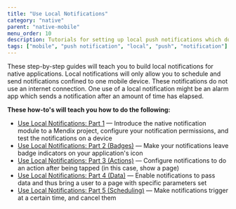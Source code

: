```yaml
---
title: "Use Local Notifications"
category: "native"
parent: "native-mobile"
menu_order: 10
description: Tutorials for setting up local push notifications which do not use an internet connection.
tags: ["mobile", "push notification", "local", "push", "notification"]
---
```


These step-by-step guides will teach you to build local notifications for native applications. Local notifications will only allow you to schedule and send notifications confined to one mobile device. These notifications do not use an internet connection. One use of a local notification might be an alarm app which sends a notification after an amount of time has elapsed.

**These how-to's will teach you how to do the following:**

* [Use Local Notifications: Part 1](native-local-notifications) — Introduce the native notification module to a Mendix project, configure your notification permissions, and test the notifications on a device
* [Use Local Notifications: Part 2 (Badges)](local-notif-badges) — Make your notifications leave badge indicators on your application's icon
* [Use Local Notifications: Part 3 (Actions)](local-notif-action) — Configure notifications to do an action after being tapped (in this case, show a page)
* [Use Local Notifications: Part 4 (Data)](local-notif-data) — Enable notifications to pass data and thus bring a user to a page with specific parameters set
* [Use Local Notifications: Part 5 (Scheduling)](local-notif-schedule-cancel) — Make notifications trigger at a certain time, and cancel them
